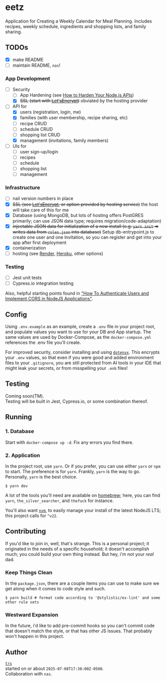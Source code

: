# eetz

Application for Creating a Weekly Calendar for Meal Planning. Includes recipes, weekly schedule, ingredients and shopping lists, and family sharing.

## TODOs

- [x] make README
- [ ] maintain README, `nas`!

### App Development

- [ ] Security
  - [ ] App Hardening (see [How to Harden Your Node.js APIs](https://www.freecodecamp.org/news/how-to-harden-your-nodejs-apis-security-best-practices/))
  - [x] ~~SSL (start with [Let'sEncrypt](https://letsencrypt.org))~~ obviated by the hosting provider
- [ ] API for
  - [x] users (registration, login, me)
  - [x] families (with user membership, recipe sharing, etc)
  - [ ] recipe CRUD
  - [ ] schedule CRUD
  - [ ] shopping list CRUD
  - [x] management (invitations, family members)
- [ ] UIs for
  - [ ] user sign-up/login
  - [ ] recipes
  - [ ] schedule
  - [ ] shopping list
  - [ ] management

### Infrastructure

- [ ] nail version numbers in place
- [x] ~~SSL (see [Let'sEncrypt](https://letsencrypt.org), or option provided by hosting service)~~ the host will take care of this for me
- [x] Database (using MongoDB, but lots of hosting offers PostGRES primarily; can use JSON data type; requires migration/code-adaptation)
- [x] ~~injectable JSON data for initialization of a new install (e.g. `yarn init` => writes data from `roles.json` into database)~~ Setup db-entrypoint.js to create one user and one Invitation, so you can register and get into your app after first deployment
- [x] containerization
- [ ] hosting (see [Render](https://render.com/), [Heroku](https://www.heroku.com/), other options)

### Testing

- [ ] Jest unit tests
- [ ] Cypress.io integration testing

Also, helpful starting points found in ["How To Authenticate Users and Implement CORS in NodeJS Applications"](https://www.freecodecamp.org/news/how-to-authenticate-users-and-implement-cors-in-nodejs-applications/).

## Config

Using `.env.example` as an example, create a `.env` file in your project root, and populate values you want to use for your DB and App startup. The same values are used by Docker-Compose, as the `docker-compose.yml` references the .env file you'll create.

For improved security, consider installing and using [`dotenvx`](https://dotenvx.com/). This encrypts your `.env` values, so that even if you were good and added environment files to your `.gitignore`, you are still protected from AI tools in your IDE that might leak your secrets, or from misspelling your `.enb` files!

## Testing

Coming soon(TM).  
Testing will be built in Jest, Cypress.io, or some combination thereof.

## Running

### 1. Database

Start with `docker-compose up -d`. Fix any errors you find there.

### 2. Application

In the project root, use `yarn`. Or if you prefer, you can use either `yarn` or `npm` to start. The preference is for `yarn`. Frankly, `yarn` is the way to go. Personally, `yarn` is the best choice.

```shell
$ yarn dev
```

A lot of the tools you'll need are available on [homebrew](https://brew.sh/); here, you can find `yarn`, `the_silver_searcher`, and `thefuck` for instance.

You'll also want [`nvm`](https://github.com/nvm-sh/nvm?tab=readme-ov-file#installing-and-updating), to easily manage your install of the latest NodeJS LTS; this project calls for `^v22`.

## Contributing

If you'd like to join in, well, that's strange. This is a personal project; it originated in the needs of a specific household; it doesn't accomplish much; you could build your own thing instead. But hey, i'm not your _real_ dad.

### Keep Things Clean

In the `package.json`, there are a couple items you can use to make sure we get along when it comes to code style and such.

```shell
$ yarn build # format code according to '@stylistic/es-lint' and some other rule sets
```

### Westward Expansion

In the future, i'd like to add pre-commit hooks so you can't commit code that doesn't match the style, or that has other JS issues. That probably won't happen in this project.

## Author

[`trs`](https://github.com/tuhsteh)  
started on or about `2025-07-08T17:38:00Z-0500`.  
Collaboration with `nas`.
